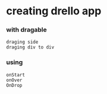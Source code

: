 # creating drello app

### with dragable

    draging side
    draging div to div
### using 
    onStart
    onOver
    OnDrop
    
